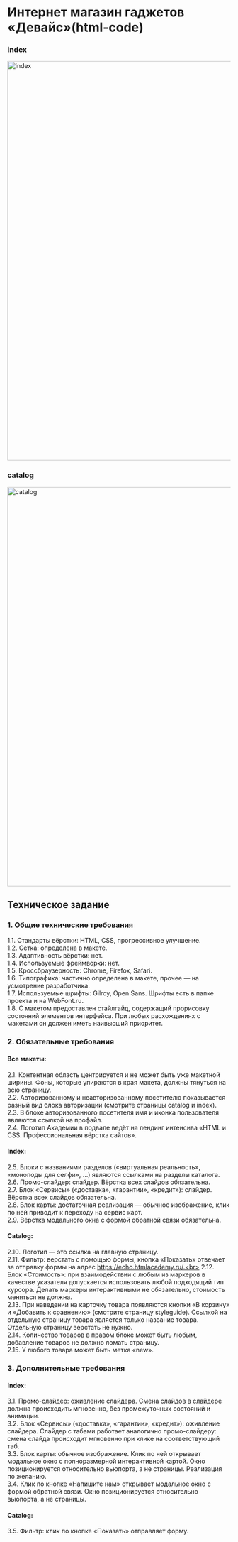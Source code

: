 # Интернет магазин гаджетов «Девайс»(html-code)

### index
<img width="900" alt="index" src="https://b.radikal.ru/b04/2102/ec/e0f53e87d191.png">

### catalog
<img width="900" alt="catalog" src="https://b.radikal.ru/b06/2102/5b/7e6380ff9e6e.png">


## Техническое задание

### 1. Общие технические требования

1.1. Стандарты вёрстки: HTML, CSS, прогрессивное улучшение.<br>
1.2. Сетка: определена в макете.<br>
1.3. Адаптивность вёрстки: нет.<br>
1.4. Используемые фреймворки: нет.<br>
1.5. Кроссбраузерность: Chrome, Firefox, Safari.<br>
1.6. Типографика: частично определена в макете, прочее — на усмотрение разработчика.<br>
1.7. Используемые шрифты: Gilroy, Open Sans. Шрифты есть в папке проекта и на WebFont.ru.<br>
1.8. С макетом предоставлен стайлгайд, содержащий прорисовку состояний элементов интерфейса. При любых расхождениях с макетами он должен иметь наивысший приоритет.

### 2. Обязательные требования

#### Все макеты:
2.1. Контентная область центрируется и не может быть уже макетной ширины. Фоны, которые упираются в края макета, должны тянуться на всю страницу.<br>
2.2. Авторизованному и неавторизованному посетителю показывается разный вид блока авторизации (смотрите страницы catalog и index).<br>
2.3. В блоке авторизованного посетителя имя и иконка пользователя являются ссылкой на профайл.<br>
2.4. Логотип Академии в подвале ведёт на лендинг интенсива «HTML и CSS. Профессиональная вёрстка сайтов».<br>

#### Index:
2.5. Блоки с названиями разделов («виртуальная реальность», «моноподы для селфи», ...) являются ссылками на разделы каталога.<br>
2.6. Промо-слайдер: слайдер. Вёрстка всех слайдов обязательна.<br>
2.7. Блок «Сервисы» («доставка», «гарантии», «кредит»): слайдер. Вёрстка всех слайдов обязательна.<br>
2.8. Блок карты: достаточная реализация — обычное изображение, клик по ней приводит к переходу на сервис карт.<br>
2.9. Вёрстка модального окна с формой обратной связи обязательна.<br>

#### Catalog:
2.10. Логотип — это ссылка на главную страницу.<br>
2.11. Фильтр: верстать с помощью формы, кнопка «Показать» отвечает за отправку формы на адрес https://echo.htmlacademy.ru/.<br>
2.12. Блок «Стоимость»: при взаимодействии с любым из маркеров в качестве указателя допускается использовать любой подходящий тип курсора. Делать маркеры интерактивными не обязательно, стоимость меняться не должна.<br>
2.13. При наведении на карточку товара появляются кнопки «В корзину» и «Добавить к сравнению» (смотрите страницу styleguide). Ссылкой на отдельную страницу товара является только название товара. Отдельную страницу верстать не нужно.<br>
2.14. Количество товаров в правом блоке может быть любым, добавление товаров не должно ломать страницу.<br>
2.15. У любого товара может быть метка «new».<br>

### 3. Дополнительные требования

#### Index:
3.1. Промо-слайдер: оживление слайдера. Смена слайдов в слайдере должна происходить мгновенно, без промежуточных состояний и анимации.<br>
3.2. Блок «Сервисы» («доставка», «гарантии», «кредит»): оживление слайдера. Слайдер с табами работает аналогично промо-слайдеру: смена слайда происходит мгновенно при клике на соответствующий таб.<br>
3.3. Блок карты: обычное изображение. Клик по ней открывает модальное окно с полноразмерной интерактивной картой. Окно позиционируется относительно вьюпорта, а не страницы. Реализация по желанию.<br>
3.4. Клик по кнопке «Напишите нам» открывает модальное окно с формой обратной связи. Окно позиционируется относительно вьюпорта, а не страницы.<br>

#### Catalog:
3.5. Фильтр: клик по кнопке «Показать» отправляет форму.<br>
